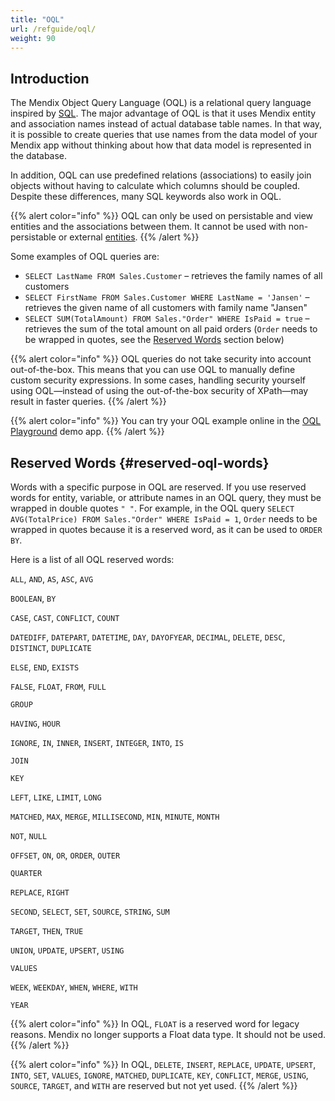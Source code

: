```yaml
---
title: "OQL"
url: /refguide/oql/
weight: 90
---
```


## Introduction

The Mendix Object Query Language (OQL) is a relational query language inspired by [SQL](https://en.wikipedia.org/wiki/Sql). The major advantage of OQL is that it uses Mendix entity and association names instead of actual database table names. In that way, it is possible to create queries that use names from the data model of your Mendix app without thinking about how that data model is represented in the database.

In addition, OQL can use predefined relations (associations) to easily join objects without having to calculate which columns should be coupled. Despite these differences, many SQL keywords also work in OQL.

{{% alert color="info" %}}
OQL can only be used on persistable and view entities and the associations between them. It cannot be used with non-persistable or external [entities](/refguide/entities/). 
{{% /alert %}}

Some examples of OQL queries are:

* `SELECT LastName FROM Sales.Customer` – retrieves the family names of all customers
* `SELECT FirstName FROM Sales.Customer WHERE LastName = 'Jansen'` – retrieves the given name of all customers with family name "Jansen"
* `SELECT SUM(TotalAmount) FROM Sales."Order" WHERE IsPaid = true` – retrieves the sum of the total amount on all paid orders (`Order` needs to be wrapped in quotes, see the [Reserved Words](#reserved-oql-words) section below)

{{% alert color="info" %}}
OQL queries do not take security into account out-of-the-box. This means that you can use OQL to manually define custom security expressions. In some cases, handling security yourself using OQL—instead of using the out-of-the-box security of XPath—may result in faster queries.
{{% /alert %}}

{{% alert color="info" %}}
You can try your OQL example online in the [OQL Playground](https://service.mendixcloud.com/p/OQL) demo app.
{{% /alert %}} 

## Reserved Words {#reserved-oql-words}

Words with a specific purpose in OQL are reserved. If you use reserved words for entity, variable, or attribute names in an OQL query, they must be wrapped in double quotes `" "`. For example, in the OQL query `SELECT AVG(TotalPrice) FROM Sales."Order" WHERE IsPaid = 1`, `Order` needs to be wrapped in quotes because it is a reserved word, as it can be used to `ORDER BY`.

Here is a list of all OQL reserved words:

`ALL`, `AND`, `AS`, `ASC`, `AVG`

`BOOLEAN`, `BY`

`CASE`, `CAST`, `CONFLICT`, `COUNT`

`DATEDIFF`, `DATEPART`, `DATETIME`, `DAY`, `DAYOFYEAR`, `DECIMAL`, `DELETE`, `DESC`, `DISTINCT`, `DUPLICATE`

`ELSE`, `END`, `EXISTS`

`FALSE`, `FLOAT`, `FROM`, `FULL`

`GROUP`

`HAVING`, `HOUR`

`IGNORE`, `IN`, `INNER`, `INSERT`, `INTEGER`, `INTO`, `IS`

`JOIN`

`KEY`

`LEFT`, `LIKE`, `LIMIT`, `LONG`

`MATCHED`, `MAX`, `MERGE`, `MILLISECOND`, `MIN`, `MINUTE`, `MONTH`

`NOT`, `NULL`

`OFFSET`, `ON`, `OR`, `ORDER`, `OUTER`

`QUARTER`

`REPLACE`, `RIGHT`

`SECOND`, `SELECT`, `SET`, `SOURCE`, `STRING`, `SUM`

`TARGET`, `THEN`, `TRUE`

`UNION`, `UPDATE`, `UPSERT`, `USING`

`VALUES`

`WEEK`, `WEEKDAY`, `WHEN`, `WHERE`, `WITH`

`YEAR`

{{% alert color="info" %}}
In OQL, `FLOAT` is a reserved word for legacy reasons. Mendix no longer supports a Float data type. It should not be used.
{{% /alert %}}

{{% alert color="info" %}}
In OQL, `DELETE`, `INSERT`, `REPLACE`, `UPDATE`, `UPSERT`, `INTO`, `SET`, `VALUES`, `IGNORE`, `MATCHED`, `DUPLICATE`, `KEY`, `CONFLICT`, `MERGE`, `USING`, `SOURCE`, `TARGET`, and `WITH` are reserved but not yet used.
{{% /alert %}}
